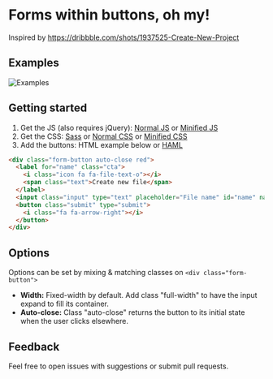 # Forms within buttons, oh my!
Inspired by https://dribbble.com/shots/1937525-Create-New-Project

## Examples
![Examples](http://www.steliosconstantinides.com/FormButtons/img/example.gif)

## Getting started
1. Get the JS (also requires jQuery): [Normal JS](https://github.com/sconstantinides/FormButtons/blob/master/js/form_buttons.js) or [Minified JS](https://github.com/sconstantinides/FormButtons/blob/master/js/min/form_buttons.min.js)
2. Get the CSS: [Sass](https://github.com/sconstantinides/FormButtons/blob/master/sass/form_buttons.sass) or [Normal CSS](https://github.com/sconstantinides/FormButtons/blob/master/css/form_buttons.css) or [Minified CSS](https://github.com/sconstantinides/FormButtons/blob/master/css/min/form_buttons.min.css)
3. Add the buttons: HTML example below or [HAML](https://github.com/sconstantinides/FormButtons/blob/master/index.haml)

```html
<div class="form-button auto-close red">
  <label for="name" class="cta">
    <i class="icon fa fa-file-text-o"></i>
    <span class="text">Create new file</span>
  </label>
  <input class="input" type="text" placeholder="File name" id="name" name="name">
  <button class="submit" type="submit">
    <i class="fa fa-arrow-right"></i>
  </button>
</div>
```

## Options
Options can be set by mixing & matching classes on `<div class="form-button">`
- **Width:** Fixed-width by default. Add class "full-width" to have the input expand to fill its container.
- **Auto-close:** Class "auto-close" returns the button to its initial state when the user clicks elsewhere.

## Feedback
Feel free to open issues with suggestions or submit pull requests.

